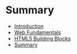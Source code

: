 # Summary

* [Introduction](README.md)
* [Web Fundamentals](web-fundamentals.md)
* [HTML5 Building Blocks](html5-building-blocks.md)
* [Summary](summary.md)

